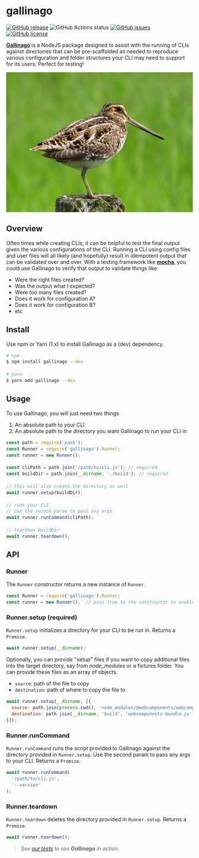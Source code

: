 # gallinago
[![GitHub release](https://img.shields.io/github/tag/thescientist13/gallinago.svg)](https://github.com/thescientist13/gallinago/tags)
![GitHub Actions status](https://github.com/thescientist13/gallinago/workflows/Master%20Integration/badge.svg)
[![GitHub issues](https://img.shields.io/github/issues-pr-raw/thescientist13/gallinago.svg)](https://github.com/thescientist13/gallinago/issues)
[![GitHub license](https://img.shields.io/badge/license-MIT-blue.svg)](https://raw.githubusercontent.com/thescientist13/gallinago/master/LICENSE.md)

[**Gallinago**](https://en.wikipedia.org/wiki/Snipe) is a NodeJS package designed to assist with the running of CLIs against directories that can be pre-scaffolded as needed to reproduce various configuration and folder structures your CLI may need to support for its users.  Perfect for testing!

![gallinago](./.github/assets/gallinago.jpg)

## Overview 
Often times while creating CLIs, it can be helpful to test the final output given the various configurations of the CLI.  Running a CLI using config files and user files will all likely (and hopefully) result in idempotent output that can be validated over and over.  With a testing framework like [**mocha**](https://mochajs.org/), you could use Gallinago to verify that output to validate things like:
- Were the right files created?
- Was the output what I expected?
- Were _too_ many files created?
- Does it work for configuration A?
- Does it work for configuration B?
- etc


## Install
Use npm or Yarn (1.x) to install Gallinago as a (dev) dependency.
```sh
# npm
$ npm install gallinago --dev

# yarn
$ yarn add gallinago --dev
```


## Usage
To use Gallinago, you will just need two things
1. An absolute path to your CLI
1. An absolute path to the directory you want Gallinago to run your CLI in

```js
const path = require('path');
const Runner = require('gallinago').Runner;
const runner = new Runner();

const cliPath = path.join('/path/to/cli.js'); // required
const buildDir = path.join(__dirname, './build'); // required

// this will also create the directory as well 
await runner.setup(buildDir);

// runs your CLI
// use the second param to pass any args
await runner.runCommand(cliPath);

// teardown buildDir
await runner.teardown();
```

## API

### Runner
The `Runner` constructor returns a new instance of `Runner`.

```js
const Runner = require('gallinago').Runner;
const runner = new Runner();  // pass true to the constructor to enable stdout
```

### Runner.setup (required)
`Runner.setup` initializes a directory for your CLI to be run in.  Returns a `Promise`.

```js
await runner.setup(__dirname);
```

Optionally, you can provide "setup" files if you want to copy additional files into the target directory, say from _node_modules_ or a fixtures folder.  You can provide these files as an array of objects.

* `source`: path of the file to copy
* `destination`: path of where to copy the file to

```js
await runner.setup(__dirname, [{
  source: path.join(process.cwd(), 'node_modules/@webcomponents/webcomponentsjs/webcomponents-bundle.js'),
  destination: path.join(__dirname, 'build', 'webcomponents-bundle.js')
}]);
```

### Runner.runCommand
`Runner.runCommand` runs the script provided to Gallinago against the directory provided in `Runner.setup`.  Use the second param to pass any args to your CLI.  Returns a `Promise`.

```js
await runner.runCommand(
  '/path/to/cli.js',
  '--version'
);
```

### Runner.teardown
`Runner.teardown` deletes the directory provided in `Runner.setup`.  Returns a `Promise`.

```js
await runner.teardown();
```

> _See [our tests](https://github.com/thescientist13/gallinago/blob/master/test/cases/runner-cli/runner.cli.spec.js) to see **Gallinago** in action._
